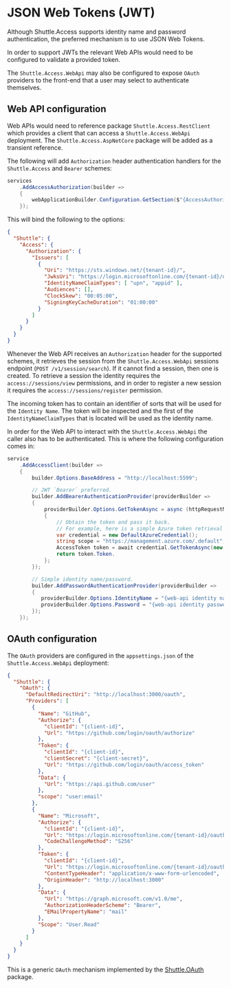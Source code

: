 # JSON Web Tokens (JWT)

Although Shuttle.Access supports identity name and password authentication, the preferred mechanism is to use JSON Web Tokens.

In order to support JWTs the relevant Web APIs would need to be configured to validate a provided token.  

The `Shuttle.Access.WebApi` may also be configured to expose `OAuth` providers to the front-end that a user may select to authenticate themselves.

## Web API configuration

Web APIs would need to reference package `Shuttle.Access.RestClient` which provides a client that can access a `Shuttle.Access.WebApi` deployment.  The `Shuttle.Access.AspNetCore` package will be added as a transient reference.

The following will add `Authorization` header authentication handlers for the `Shuttle.Access` and `Bearer` schemes:

```c#
services            
    .AddAccessAuthorization(builder =>
    {
        webApplicationBuilder.Configuration.GetSection($"{AccessAuthorizationOptions.SectionName}").Bind(builder.Options);
    });
```

This will bind the following to the options:

```json
{
  "Shuttle": {
    "Access": {
      "Authorization": {
        "Issuers": [
          {
            "Uri": "https://sts.windows.net/{tenant-id}/",
            "JwksUri": "https://login.microsoftonline.com/{tenant-id}/discovery/v2.0/keys",
            "IdentityNameClaimTypes": [ "upn", "appid" ],
            "Audiences": [],
            "ClockSkew": "00:05:00",
            "SigningKeyCacheDuration": "01:00:00"
          }
        ]
      }
    }
  }
}
```

Whenever the Web API receives an `Authorization` header for the supported schemes, it retrieves the session from the `Shuttle.Access.WebApi` sessions endpoint (`POST /v1/session/search`).  If it cannot find a session, then one is created.  To retrieve a session the identity requires the `access://sessions/view` permissions, and in order to register a new session it requires the `access://sessions/register` permission.

The incoming token has to contain an identifier of sorts that will be used for the `Identity Name`.  The token will be inspected and the first of the `IdentityNameClaimTypes` that is located will be used as the identity name.

In order for the Web API to interact with the `Shuttle.Access.WebApi` the caller also has to be authenticated.  This is where the following configuration comes in:

```c#
service
    .AddAccessClient(builder =>
    {
        builder.Options.BaseAddress = "http://localhost:5599";

        // JWT `Bearer` preferred.
        builder.AddBearerAuthenticationProvider(providerBuilder =>
        {
            providerBuilder.Options.GetTokenAsync = async (httpRequestMessage, serviceProvider) => 
            {
                // Obtain the token and pass it back.
                // For example, here is a simple Azure token retrieval using package `Azure.Identity`.
                var credential = new DefaultAzureCredential();
                string scope = "https://management.azure.com/.default";
                AccessToken token = await credential.GetTokenAsync(new TokenRequestContext(new[] { scope }));
                return token.Token.
            };
        });

        // Simple identity name/password.
        builder.AddPasswordAuthenticationProvider(providerBuilder =>
        {
           providerBuilder.Options.IdentityName = "{web-api identity name}";
           providerBuilder.Options.Password = "{web-api identity password}";
        });
    });
```

## OAuth configuration

The `OAuth` providers are configured in the `appsettings.json` of the `Shuttle.Access.WebApi` deployment:

```json
{
  "Shuttle": {
    "OAuth": {
      "DefaultRedirectUri": "http://localhost:3000/oauth",
      "Providers": [
        {
          "Name": "GitHub",
          "Authorize": {
            "clientId": "{client-id}",
            "Url": "https://github.com/login/oauth/authorize"
          },
          "Token": {
            "clientId": "{client-id}",
            "clientSecret": "{client-secret}",
            "Url": "https://github.com/login/oauth/access_token"
          },
          "Data": {
            "Url": "https://api.github.com/user"
          },
          "scope": "user:email"
        },
        {
          "Name": "Microsoft",
          "Authorize": {
            "clientId": "{client-id}",
            "Url": "https://login.microsoftonline.com/{tenant-id}/oauth2/v2.0/authorize",
            "CodeChallengeMethod": "S256"
          },
          "Token": {
            "clientId": "{client-id}",
            "Url": "https://login.microsoftonline.com/{tenant-id}/oauth2/v2.0/token",
            "ContentTypeHeader": "application/x-www-form-urlencoded",
            "OriginHeader": "http://localhost:3000"
          },
          "Data": {
            "Url": "https://graph.microsoft.com/v1.0/me",
            "AuthorizationHeaderScheme": "Bearer",
            "EMailPropertyName": "mail"
          },
          "Scope": "User.Read"
        }
      ]
    }
  }
}
```

This is a generic `OAuth` mechanism implemented by the [Shuttle.OAuth](https://github.com/Shuttle/Shuttle.OAuth) package.